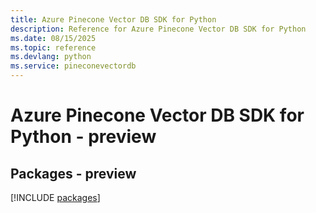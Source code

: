 ```yaml
---
title: Azure Pinecone Vector DB SDK for Python
description: Reference for Azure Pinecone Vector DB SDK for Python
ms.date: 08/15/2025
ms.topic: reference
ms.devlang: python
ms.service: pineconevectordb
---
```

# Azure Pinecone Vector DB SDK for Python - preview
## Packages - preview
[!INCLUDE [packages](pinecone-vector-db-index.md)]